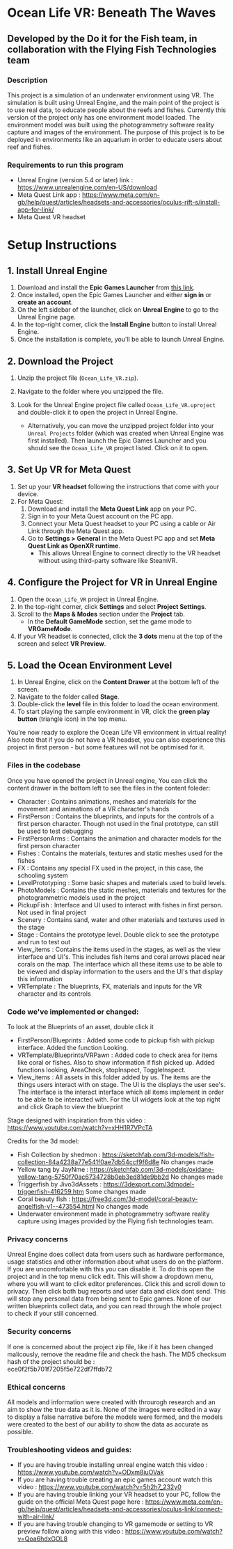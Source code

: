 # Ocean Life VR: Beneath The Waves
## Developed by the Do it for the Fish team, in collaboration with the Flying Fish Technologies team

### Description 
This project is a simulation of an underwater environment using VR. The simulation is built using Unreal Engine, and the main point of the project is to use real data, to educate people about the reefs and fishes. Currently this version of the project only has one environment model loaded. The environment model was built using the photogrammetry software reality capture and images of the environment. The purpose of this project is to be deployed in environments like an aquarium in order to educate users about reef and fishes.

### Requirements to run this program
- Unreal Engine (version 5.4 or later) link : https://www.unrealengine.com/en-US/download
- Meta Quest Link app : https://www.meta.com/en-gb/help/quest/articles/headsets-and-accessories/oculus-rift-s/install-app-for-link/
- Meta Quest VR headset

# Setup Instructions

## 1. Install Unreal Engine
1. Download and install the **Epic Games Launcher** from [this link](https://www.epicgames.com/store/en-US/download).
2. Once installed, open the Epic Games Launcher and either **sign in** or **create an account**.
3. On the left sidebar of the launcher, click on **Unreal Engine** to go to the Unreal Engine page.
4. In the top-right corner, click the **Install Engine** button to install Unreal Engine.
5. Once the installation is complete, you'll be able to launch Unreal Engine.

## 2. Download the Project
1. Unzip the project file (`Ocean_Life_VR.zip`).
2. Navigate to the folder where you unzipped the file.
3. Look for the Unreal Engine project file called `Ocean_Life_VR.uproject` and double-click it to open the project in Unreal Engine.

   - Alternatively, you can move the unzipped project folder into your `Unreal Projects` folder (which was created when Unreal Engine was first installed). Then launch the Epic Games Launcher and you should see the `Ocean_Life_VR` project listed. Click on it to open.

## 3. Set Up VR for Meta Quest
1. Set up your **VR headset** following the instructions that come with your device.
2. For Meta Quest:
   1. Download and install the **Meta Quest Link** app on your PC.
   2. Sign in to your Meta Quest account on the PC app.
   3. Connect your Meta Quest headset to your PC using a cable or Air Link through the Meta Quest app.
   4. Go to **Settings > General** in the Meta Quest PC app and set **Meta Quest Link as OpenXR runtime**.
      - This allows Unreal Engine to connect directly to the VR headset without using third-party software like SteamVR.

## 4. Configure the Project for VR in Unreal Engine
1. Open the `Ocean_Life_VR` project in Unreal Engine.
2. In the top-right corner, click **Settings** and select **Project Settings**.
3. Scroll to the **Maps & Modes** section under the **Project** tab.
   - In the **Default GameMode** section, set the game mode to **VRGameMode**.
4. If your VR headset is connected, click the **3 dots** menu at the top of the screen and select **VR Preview**.

## 5. Load the Ocean Environment Level
1. In Unreal Engine, click on the **Content Drawer** at the bottom left of the screen.
2. Navigate to the folder called **Stage**.
3. Double-click the **level** file in this folder to load the ocean environment.
4. To start playing the sample environment in VR, click the **green play button** (triangle icon) in the top menu.

You're now ready to explore the Ocean Life VR environment in virtual reality! Also note that if you do not have a VR headset, you can also experience this project in first person - but some features will not be optimised for it.
 
### Files in the codebase
Once you have opened the project in Unreal engine, You can click the content drawer in the bottom left to see the files in the content foleder: 
- Character : Contains animations, meshes and materials for the movement and animations of a VR character's hands 
- FirstPerson : Contains the blueprints, and inputs for the controls of a first person character. Though not used in the final prototype, can still be used to test debugging
- FirstPersonArms : Contains the animation and character models for the first person character
- Fishes : Contains the materials, textures and static meshes used for the fishes
- FX : Contains any special FX used in the project, in this case, the schooling system
- LevelPrototyping : Some basic shapes and materials used to build levels.
- PhotoModels : Contains the static meshes, materials and textures for the photogrammetric models used in the project
- PickupFish : Interface and UI used to interact with fishes in first person. Not used in final project
- Scenery : Contains sand, water and other materials and textures used in the stage
- Stage : Contains the prototype level. Double click to see the prototype and run to test out
- View_items : Contains the items used in the stages, as well as the view interface and UI's. This includes fish items and coral arrows placed near corals on the map. The interface which all these items use to be able to be viewed and display information to the users and the UI's that display this information
- VRTemplate : The blueprints, FX, materials and inputs for the VR character and its controls

### Code we've implemented or changed: 
To look at the Blueprints of an asset, double click it 
- FirstPerson/Blueprints : Added some code to pickup fish with pickup interface. Added the function Looking.
- VRTemplate/Blueprints/VRPawn : Added code to check area for items like coral or fishes. Also to show information if fish picked up. Added functions looking, AreaCheck, stopInspect, ToggleInspect.
- View_items : All assets in this folder added by us. The items are the things users interact with on stage. The UI is the displays the user see's. The interface is the interact interface which all items implement in order to be able to be interacted with. 
For the UI widgets look at the top right and click Graph to view the blueprint

Stage designed with inspiration from this video : https://www.youtube.com/watch?v=xHH1R7VPcTA

Credits for the 3d model: 
- Fish Collection by shedmon : https://sketchfab.com/3d-models/fish-collection-84a4238a77e541f0ae7db54ccf9f6d8e No changes made
- Yellow tang by JayNme : https://sketchfab.com/3d-models/oxidane-yellow-tang-5750f70ac6734728b0eb3ed81de9bb2d No changes made
- Triggerfish by Jivo3dAssets : https://3dexport.com/3dmodel-triggerfish-416259.htm Some changes made
- Coral beauty fish : https://free3d.com/3d-model/coral-beauty-angelfish-v1--473554.html No changes made
- Underwater environment made in photogrammetry software reality capture using images provided by the Flying fish technologies team. 

### Privacy concerns
Unreal Engine does collect data from users such as hardware performance, usage statistics and other information about what users do on the platform. If you are uncomfortable with this you can disable it. To do this open the project and in the top menu click edit. This will show a dropdown menu, where you will want to click editor preferences. Click this and scroll down to privacy. Then click both bug reports and user data and click dont send. This will stop any personal data from being sent to Epic games. None of our written blueprints collect data, and you can read through the whole project to check if your still concerned.

### Security concerns
If one is concerned about the project zip file, like if it has been changed malicously, remove the readme file and check the hash. The MD5 checksum hash of the project should be :  
ece0f2f5b701f7205f5e722df7ffdb72
### Ethical concerns
All models and information were created with throurogh research and an aim to show the true data as it is. None of the images were edited in a way to display a false narrative before the models were formed, and the models were created to the best of our ability to show the data as accurate as possible. 

### Troubleshooting videos and guides:
- If you are having trouble installing unreal engine watch this video : https://www.youtube.com/watch?v=ODxm8iuOVak
- If you are having trouble creating an epic games account watch this video : https://www.youtube.com/watch?v=5h2h7_232y0
- If you are having trouble linking your VR headset to your PC, follow the guide on the official Meta Quest page here : https://www.meta.com/en-gb/help/quest/articles/headsets-and-accessories/oculus-link/connect-with-air-link/
- If you are having trouble changing to VR gamemode or setting to VR preview follow along with this video : https://www.youtube.com/watch?v=Qoa6hdxGOL8
